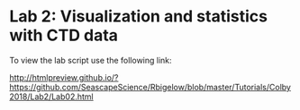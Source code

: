 # Lab 2: Visualization and statistics with CTD data

To view the lab script use the following link: 

http://htmlpreview.github.io/?https://github.com/SeascapeScience/Rbigelow/blob/master/Tutorials/Colby2018/Lab2/Lab02.html
